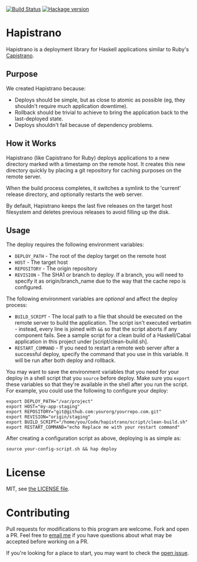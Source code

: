 [![Build Status](https://travis-ci.org/stackbuilders/hapistrano.svg)](https://travis-ci.org/stackbuilders/hapistrano) [![Hackage version](https://img.shields.io/hackage/v/hapistrano.svg)](http://hackage.haskell.org/package/hapistrano)

# Hapistrano

Hapistrano is a deployment library for Haskell applications similar to
Ruby's [Capistrano](http://capistranorb.com/).

## Purpose

We created Hapistrano because:

* Deploys should be simple, but as close to atomic as possible (eg,
  they shouldn't require much application downtime).
* Rollback should be trivial to achieve to bring the application back
  to the last-deployed state.
* Deploys shouldn't fail because of dependency problems.

## How it Works

Hapistrano (like Capistrano for Ruby) deploys applications to a new
directory marked with a timestamp on the remote host. It creates this
new directory quickly by placing a git repository for caching purposes
on the remote server.

When the build process completes, it switches a symlink to the
'current' release directory, and optionally restarts the web server.

By default, Hapistrano keeps the last five releases on the target host
filesystem and deletes previous releases to avoid filling up the disk.

## Usage

The deploy requires the following environment variables:

* `DEPLOY_PATH` - The root of the deploy target on the remote host
* `HOST` - The target host
* `REPOSITORY` - The origin repository
* `REVISION` - The SHA1 or branch to deploy. If a branch, you will need
  to specify it as origin/branch_name due to the way that the cache
  repo is configured.

The following environment variables are *optional* and affect the
deploy process:

* `BUILD_SCRIPT` - The local path to a file that should be executed on
  the remote server to build the application. The script isn't
  executed verbatim - instead, every line is joined with `&&` so that
  the script aborts if any component fails. See a sample script for a
  clean build of a Haskell/Cabal application in this project under
  [script/clean-build.sh].
* `RESTART_COMMAND` - If you need to restart a remote web server after a
  successful deploy, specify the command that you use in this
  variable. It will be run after both deploy and rollback.

You may want to save the environment variables that you need for your
deploy in a shell script that you `source` before deploy. Make sure
you `export` these variables so that they're available in the shell
after you run the script. For example, you could use the following to
configure your deploy:

    export DEPLOY_PATH="/var/project"
    export HOST="my-app-staging"
    export REPOSITORY="git@github.com:yourorg/yourrepo.com.git"
    export REVISION="origin/staging"
    export BUILD_SCRIPT="/home/you/Code/hapistrano/script/clean-build.sh"
    export RESTART_COMMAND="echo Replace me with your restart command"

After creating a configuration script as above, deploying is as simple as:

    source your-config-script.sh && hap deploy

# License

MIT, see [the LICENSE file](LICENSE).


# Contributing

Pull requests for modifications to this program are welcome. Fork and
open a PR. Feel free to [email me](mailto:justin@stackbuilders.com) if
you have questions about what may be accepted before working on a PR.

If you're looking for a place to start, you may want to check the
[open issue](https://github.com/stackbuilders/hapistrano/issues).
